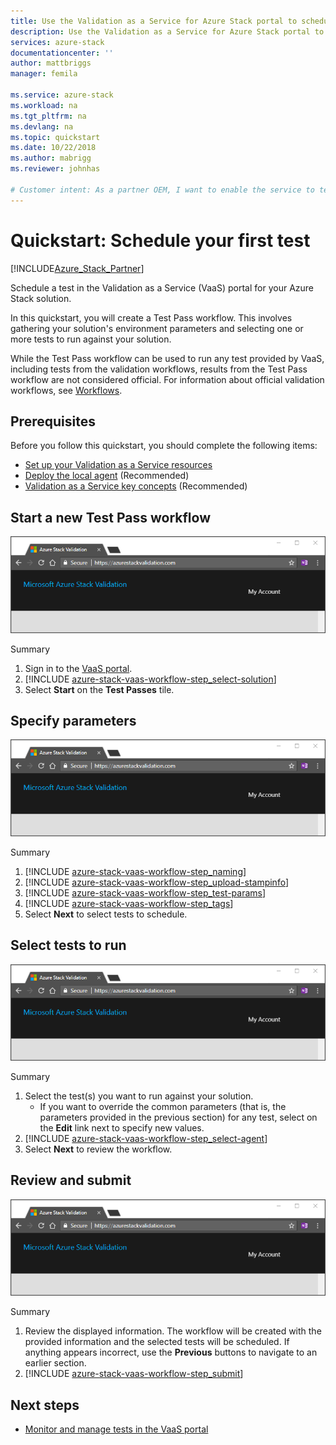 ```yaml
---
title: Use the Validation as a Service for Azure Stack portal to schedule your first test | Microsoft Docs
description: Use the Validation as a Service for Azure Stack portal to schedule your first test.
services: azure-stack
documentationcenter: ''
author: mattbriggs
manager: femila

ms.service: azure-stack
ms.workload: na
ms.tgt_pltfrm: na
ms.devlang: na
ms.topic: quickstart
ms.date: 10/22/2018
ms.author: mabrigg
ms.reviewer: johnhas

# Customer intent: As a partner OEM, I want to enable the service to test my hardware bill of materials to verify that it can run Azure Stack.
---
```


# Quickstart: Schedule your first test

[!INCLUDE[Azure_Stack_Partner](./includes/azure-stack-partner-appliesto.md)]

Schedule a test in the Validation as a Service (VaaS) portal for your Azure Stack solution.

In this quickstart, you will create a Test Pass workflow. This involves gathering your solution's environment parameters and selecting one or more tests to run against your solution.

 While the Test Pass workflow can be used to run any test provided by VaaS, including tests from the validation workflows, results from the Test Pass workflow are not considered official. For information about official validation workflows, see [Workflows](azure-stack-vaas-key-concepts.md#workflows).

## Prerequisites

Before you follow this quickstart, you should complete the following items:

- [Set up your Validation as a Service resources](azure-stack-vaas-set-up-resources.md)
- [Deploy the local agent](azure-stack-vaas-local-agent.md) (Recommended)
- [Validation as a Service key concepts](azure-stack-vaas-key-concepts.md) (Recommended)

## Start a new Test Pass workflow

![Sign into the VaaS portal](media/vaas_portalsignin.png)

Summary

1. Sign in to the [VaaS portal](https://azurestackvalidation.com).
2. [!INCLUDE [azure-stack-vaas-workflow-step_select-solution](includes/azure-stack-vaas-workflow-step_select-solution.md)]
3. Select **Start** on the **Test Passes** tile.

## Specify parameters

![Alt Text](media/vaas_portalsignin.png)

Summary

1. [!INCLUDE [azure-stack-vaas-workflow-step_naming](includes/azure-stack-vaas-workflow-step_naming.md)]
2. [!INCLUDE [azure-stack-vaas-workflow-step_upload-stampinfo](includes/azure-stack-vaas-workflow-step_upload-stampinfo.md)]
3. [!INCLUDE [azure-stack-vaas-workflow-step_test-params](includes/azure-stack-vaas-workflow-step_test-params.md)]
4. [!INCLUDE [azure-stack-vaas-workflow-step_tags](includes/azure-stack-vaas-workflow-step_tags.md)]
5. Select **Next** to select tests to schedule.

## Select tests to run

![Alt Text](media/vaas_portalsignin.png)

Summary

1. Select the test(s) you want to run against your solution.
    - If you want to override the common parameters (that is, the parameters provided in the previous section) for any test, select on the **Edit** link next to specify new values.
2. [!INCLUDE [azure-stack-vaas-workflow-step_select-agent](includes/azure-stack-vaas-workflow-step_select-agent.md)]
3. Select **Next** to review the workflow.

## Review and submit

![Alt Text](media/vaas_portalsignin.png)

Summary

1. Review the displayed information. The workflow will be created with the provided information and the selected tests will be scheduled. If anything appears incorrect, use the **Previous** buttons to navigate to an earlier section.
2. [!INCLUDE [azure-stack-vaas-workflow-step_submit](includes/azure-stack-vaas-workflow-step_submit.md)]

## Next steps

- [Monitor and manage tests in the VaaS portal](azure-stack-vaas-monitor-test.md)
